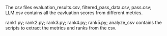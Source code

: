 The csv files evaluation_results.csv, filtered_pass_data.csv, pass.csv; LLM.csv contains all the eavluation scores from different metrics.




rank1.py; rank2.py; rank3.py; rank4.py; rank5.py; analyze_csv contains the scripts to extract the metrics and ranks from the csv.


